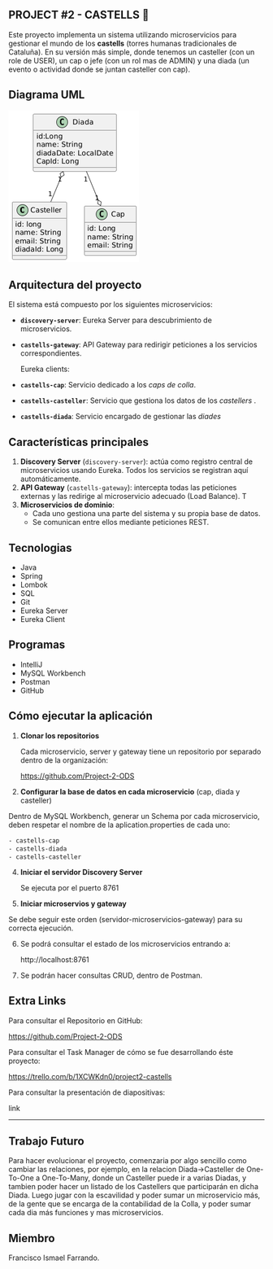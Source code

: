 ## PROJECT #2 - CASTELLS 🏰

Este proyecto implementa un sistema utilizando microservicios para gestionar el mundo de los **castells** (torres humanas tradicionales de Cataluña). En su versión más simple, donde tenemos un casteller (con un role de USER), un cap o jefe (con un rol mas de ADMIN) y una diada (un evento o actividad donde se juntan casteller con cap).


## Diagrama UML

![UML CASTELLS.png](img/UML%20CASTELLS.png)


## Arquitectura del proyecto

  El sistema está compuesto por los siguientes microservicios:

- **`discovery-server`**: Eureka Server para descubrimiento de microservicios.
- **`castells-gateway`**: API Gateway para redirigir peticiones a los servicios correspondientes.

  Eureka clients:
  
- **`castells-cap`**: Servicio dedicado a los *caps de colla*.
- **`castells-casteller`**: Servicio que gestiona los datos de los *castellers* .
- **`castells-diada`**: Servicio encargado de gestionar las *diades* 

## Características principales

1. **Discovery Server** (`discovery-server`): actúa como registro central de microservicios usando Eureka. Todos los servicios se registran aquí automáticamente.
2. **API Gateway** (`castells-gateway`): intercepta todas las peticiones externas y las redirige al microservicio adecuado (Load Balance). T
3. **Microservicios de dominio**:
   - Cada uno gestiona una parte del sistema y su propia base de datos.
   - Se comunican entre ellos mediante peticiones REST.
  
## Tecnologias

- Java 
- Spring
- Lombok
- SQL 
- Git
- Eureka Server
- Eureka Client

## Programas

- IntelliJ
- MySQL Workbench
- Postman
- GitHub 

## Cómo ejecutar la aplicación


1. **Clonar los repositorios**

    Cada microservicio, server y gateway tiene un repositorio por separado dentro de la organización:
   
    https://github.com/Project-2-ODS

2. **Configurar la base de datos en cada microservicio** (cap, diada y casteller)

  Dentro de MySQL Workbench, generar un Schema por cada microservicio, deben respetar el nombre de la aplication.properties de cada uno:
  
    - castells-cap
    - castells-diada
    - castells-casteller
  
4. **Iniciar el servidor Discovery Server**

   Se ejecuta por el puerto 8761
   
5. **Iniciar microservios y gateway**

  Se debe seguir este orden (servidor-microservicios-gateway) para su correcta ejecución.

6. Se podrá consultar el estado de los microservicios entrando a:
   
   http://localhost:8761
  
7. Se podrán hacer consultas CRUD, dentro de Postman.
   




## Extra Links

Para consultar el Repositorio en GitHub:

https://github.com/Project-2-ODS

Para consultar el Task Manager de cómo se fue desarrollando éste proyecto:

https://trello.com/b/1XCWKdn0/project2-castells

Para consultar la presentación de diapositivas:

link

---

## Trabajo Futuro

Para hacer evolucionar el proyecto, comenzaria por algo sencillo como cambiar las relaciones, por ejemplo, en la relacion Diada->Casteller de One-To-One a One-To-Many, donde un Casteller puede ir a varias Diadas, y tambien poder hacer un listado de los Castellers que participarán en dicha Diada. Luego jugar con la escavilidad y poder sumar un microservicio más, de la gente que se encarga de la contabilidad de la Colla, y poder sumar cada dia más funciones y mas microservicios.


## Miembro

Francisco Ismael Farrando.
